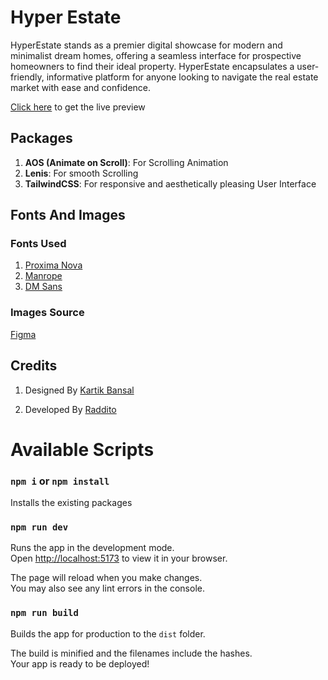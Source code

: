 # Hyper Estate

HyperEstate stands as a premier digital showcase for modern and minimalist dream homes, offering a seamless interface for prospective homeowners to find their ideal property. HyperEstate encapsulates a user-friendly, informative platform for anyone looking to navigate the real estate market with ease and confidence.

[Click here](https://hyperstate.netlify.app/) to get the live preview

## Packages

1. **AOS (Animate on Scroll)**: For Scrolling Animation
2. **Lenis**: For smooth Scrolling
3. **TailwindCSS**: For responsive and aesthetically pleasing User Interface

## Fonts And Images

### Fonts Used

1. [Proxima Nova](https://freefontsfamily.com/proxima-nova-font-family-free-download/)
2. [Manrope](https://fonts.google.com/specimen/Manrope)
3. [DM Sans](https://fonts.google.com/specimen/DM+Sans)

### Images Source

[Figma](<https://www.figma.com/file/5Qocnzgr3m9770W0Z1nPHy/Landing-Page-UI-Kit-(Community)?type=design&node-id=521-2736&mode=design&t=hfAUqmbPIaSiB9TR-0>)

## Credits

1. Designed By [Kartik Bansal](<https://www.figma.com/file/5Qocnzgr3m9770W0Z1nPHy/Landing-Page-UI-Kit-(Community)?type=design&node-id=521-2736&mode=design&t=hfAUqmbPIaSiB9TR-0>)

2. Developed By [Raddito](https://raddito.com/)

# Available Scripts

### `npm i` or `npm install`

Installs the existing packages

### `npm run dev`

Runs the app in the development mode.\
Open [http://localhost:5173](http://localhost:5173) to view it in your browser.

The page will reload when you make changes.\
You may also see any lint errors in the console.

### `npm run build`

Builds the app for production to the `dist` folder.

The build is minified and the filenames include the hashes.\
Your app is ready to be deployed!

